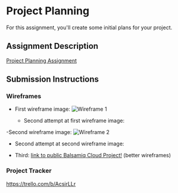 # Project Planning
For this assignment, you'll create some initial plans for your project.

## Assignment Description
[Project Planning Assignment](https://education.launchcode.org/liftoff/assignments/planning/)

## Submission Instructions

### Wireframes


- First wireframe image:
![Wireframe 1](https://github.com/dluley/liftoff-assignments/Wireframe1.jpg)

  - Second attempt at first wireframe image:

-Second wireframe image:
![Wireframe 2](https://github.com/dluley/liftoff-assignments/Wireframe2.jpg)

  - Second attempt at second wireframe image:
  

- Third:
[link to public Balsamiq Cloud Project!](https://balsamiq.cloud/sg4ck4s/p8htk9n) 
(better wireframes)

### Project Tracker

https://trello.com/b/AcsirLLr